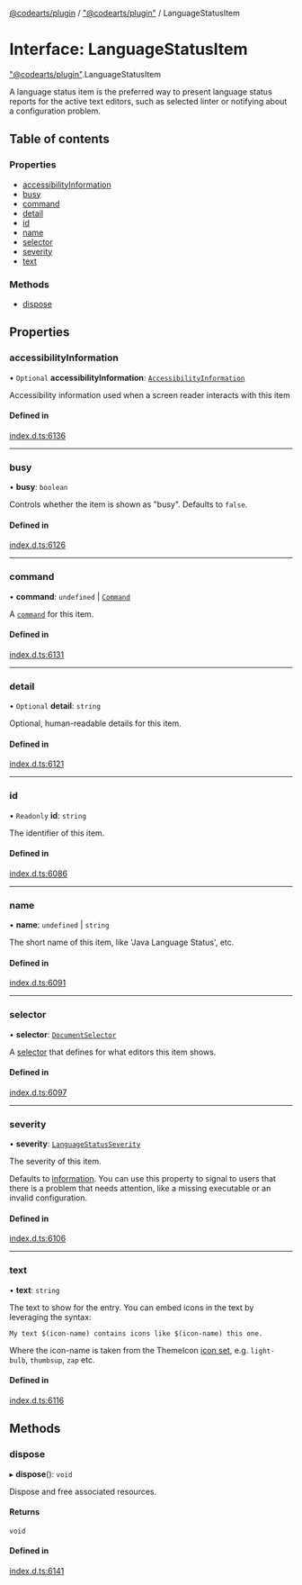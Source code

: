 [@codearts/plugin](../README.md) / ["@codearts/plugin"](../modules/_codearts_plugin_.md) / LanguageStatusItem

# Interface: LanguageStatusItem

["@codearts/plugin"](../modules/_codearts_plugin_.md).LanguageStatusItem

A language status item is the preferred way to present language status reports for the active text editors,
such as selected linter or notifying about a configuration problem.

## Table of contents

### Properties

- [accessibilityInformation](codearts_plugin_.LanguageStatusItem.md#accessibilityinformation)
- [busy](codearts_plugin_.LanguageStatusItem.md#busy)
- [command](codearts_plugin_.LanguageStatusItem.md#command)
- [detail](codearts_plugin_.LanguageStatusItem.md#detail)
- [id](codearts_plugin_.LanguageStatusItem.md#id)
- [name](codearts_plugin_.LanguageStatusItem.md#name)
- [selector](codearts_plugin_.LanguageStatusItem.md#selector)
- [severity](codearts_plugin_.LanguageStatusItem.md#severity)
- [text](codearts_plugin_.LanguageStatusItem.md#text)

### Methods

- [dispose](codearts_plugin_.LanguageStatusItem.md#dispose)

## Properties

### accessibilityInformation

• `Optional` **accessibilityInformation**: [`AccessibilityInformation`](codearts_plugin_.AccessibilityInformation.md)

Accessibility information used when a screen reader interacts with this item

#### Defined in

[index.d.ts:6136](https://github.com/huaweicloud/cloudide-plugin-api/blob/5055bbd/index.d.ts#L6136)

___

### busy

• **busy**: `boolean`

Controls whether the item is shown as "busy". Defaults to `false`.

#### Defined in

[index.d.ts:6126](https://github.com/huaweicloud/cloudide-plugin-api/blob/5055bbd/index.d.ts#L6126)

___

### command

• **command**: `undefined` \| [`Command`](codearts_plugin_.Command.md)

A [`command`](codearts_plugin_.Command.md) for this item.

#### Defined in

[index.d.ts:6131](https://github.com/huaweicloud/cloudide-plugin-api/blob/5055bbd/index.d.ts#L6131)

___

### detail

• `Optional` **detail**: `string`

Optional, human-readable details for this item.

#### Defined in

[index.d.ts:6121](https://github.com/huaweicloud/cloudide-plugin-api/blob/5055bbd/index.d.ts#L6121)

___

### id

• `Readonly` **id**: `string`

The identifier of this item.

#### Defined in

[index.d.ts:6086](https://github.com/huaweicloud/cloudide-plugin-api/blob/5055bbd/index.d.ts#L6086)

___

### name

• **name**: `undefined` \| `string`

The short name of this item, like 'Java Language Status', etc.

#### Defined in

[index.d.ts:6091](https://github.com/huaweicloud/cloudide-plugin-api/blob/5055bbd/index.d.ts#L6091)

___

### selector

• **selector**: [`DocumentSelector`](../modules/_codearts_plugin_.md#documentselector)

A [selector](../modules/_codearts_plugin_.md#documentselector) that defines for what editors
this item shows.

#### Defined in

[index.d.ts:6097](https://github.com/huaweicloud/cloudide-plugin-api/blob/5055bbd/index.d.ts#L6097)

___

### severity

• **severity**: [`LanguageStatusSeverity`](../enums/codearts_plugin_.LanguageStatusSeverity.md)

The severity of this item.

Defaults to [information](../enums/codearts_plugin_.LanguageStatusSeverity.md#information). You can use this property to
signal to users that there is a problem that needs attention, like a missing executable or an
invalid configuration.

#### Defined in

[index.d.ts:6106](https://github.com/huaweicloud/cloudide-plugin-api/blob/5055bbd/index.d.ts#L6106)

___

### text

• **text**: `string`

The text to show for the entry. You can embed icons in the text by leveraging the syntax:

`My text $(icon-name) contains icons like $(icon-name) this one.`

Where the icon-name is taken from the ThemeIcon [icon set](https://code.visualstudio.com/api/references/icons-in-labels#icon-listing), e.g.
`light-bulb`, `thumbsup`, `zap` etc.

#### Defined in

[index.d.ts:6116](https://github.com/huaweicloud/cloudide-plugin-api/blob/5055bbd/index.d.ts#L6116)

## Methods

### dispose

▸ **dispose**(): `void`

Dispose and free associated resources.

#### Returns

`void`

#### Defined in

[index.d.ts:6141](https://github.com/huaweicloud/cloudide-plugin-api/blob/5055bbd/index.d.ts#L6141)
